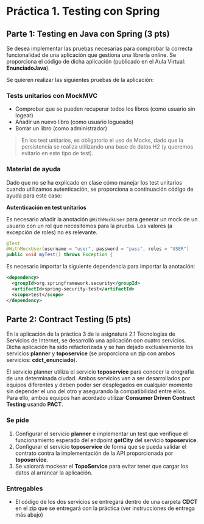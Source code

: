 # Práctica 1. Testing con Spring
## Parte 1: Testing en Java con Spring (3 pts)

Se desea implementar las pruebas necesarias para comprobar la correcta funcionalidad de
una aplicación que gestiona una librería online. Se proporciona el código de dicha aplicación
(publicado en el Aula Virtual: **EnunciadoJava**).

Se quieren realizar las siguientes pruebas de la aplicación:
### Tests unitarios con MockMVC
- Comprobar que se pueden recuperar todos los libros (como usuario sin
logear)
- Añadir un nuevo libro (como usuario logueado)
- Borrar un libro (como administrador)

> En los test unitarios, es obligatorio el uso de Mocks, dado que la persistencia se realiza
utilizando una base de datos H2 (y queremos evitarlo en este tipo de test).

### Material de ayuda
Dado que no se ha explicado en clase cómo manejar los test unitarios cuando utilizamos
autenticación, se proporciona a continuación código de ayuda para este caso:

**Autenticación en test unitarios**

Es necesario añadir la anotación `@WithMockUser` para generar un mock de un usuario con
un rol que necesitemos para la prueba. Los valores (a excepción de roles) no es relevante.

```java
@Test
@WithMockUser(username = "user", password = "pass", roles = "USER")
public void myTest() throws Exception {
```

Es necesario importar la siguiente dependencia para importar la anotación:

```xml
<dependency>
  <groupId>org.springframework.security</groupId>
  <artifactId>spring-security-test</artifactId>
  <scope>test</scope>
</dependency>
```

## Parte 2: Contract Testing (5 pts)

En la aplicación de la práctica 3 de la asignatura 2.1 Tecnologías de Servicios de Internet,
se desarrolló una aplicación con cuatro servicios. Dicha aplicación ha sido refactorizada y se
han dejado exclusivamente los servicios **planner** y **toposervice** (se proporciona un zip con
ambos servicios: **cdct_enunciado**).

El servicio planner utiliza el servicio **toposervice** para conocer la orografía de una
determinada ciudad. Ambos servicios van a ser desarrollados por equipos diferentes y
deben poder ser desplegados en cualquier momento sin depender el uno del otro y
asegurando la compatibilidad entre ellos. Para ello, ambos equipos han acordado utilizar
**Consumer Driven Contract Testing** usando **PACT**.

### Se pide
1. Configurar el servicio **planner** e implementar un test que verifique el funcionamiento
esperado del endpoint **getCity** del servicio **toposervice**.
2. Configurar el servicio **toposervice** de forma que se pueda validar el contrato contra la
implementación de la API proporcionada por **toposervice**.
3. Se valorará mockear el **TopoService** para evitar tener que cargar los datos al
arrancar la aplicación.

### Entregables
- El código de los dos servicios se entregará dentro de una carpeta **CDCT** en el zip
que se entregará con la práctica (ver instrucciones de entrega más abajo)